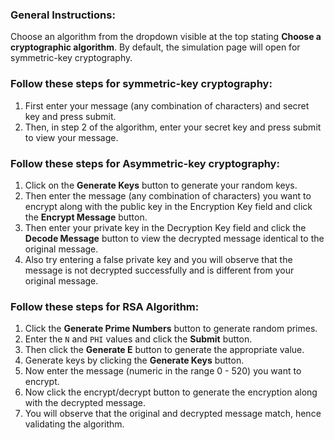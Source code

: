 ### **General Instructions:**

Choose an algorithm from the dropdown visible at the top stating **Choose a cryptographic algorithm**. By default, the simulation page will open for symmetric-key cryptography.

### Follow these steps for symmetric-key cryptography:

1. First enter your message (any combination of characters) and secret key and press submit.  
2. Then, in step 2 of the algorithm, enter your secret key and press submit to view your message.

### Follow these steps for Asymmetric-key cryptography:

1. Click on the **Generate Keys** button to generate your random keys.  
2. Then enter the message (any combination of characters) you want to encrypt along with the public key in the Encryption Key field and click the **Encrypt Message** button.  
3. Then enter your private key in the Decryption Key field and click the **Decode Message** button to view the decrypted message identical to the original message.  
4. Also try entering a false private key and you will observe that the message is not decrypted successfully and is different from your original message.

### Follow these steps for RSA Algorithm:

1. Click the **Generate Prime Numbers** button to generate random primes.  
2. Enter the `N` and `PHI` values and click the **Submit** button.  
3. Then click the **Generate E** button to generate the appropriate value.  
4. Generate keys by clicking the **Generate Keys** button.  
5. Now enter the message (numeric in the range 0 - 520) you want to encrypt.  
6. Now click the encrypt/decrypt button to generate the encryption along with the decrypted message.  
7. You will observe that the original and decrypted message match, hence validating the algorithm.
